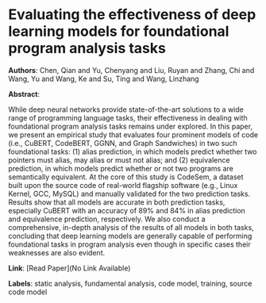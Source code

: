 # Evaluating the effectiveness of deep learning models for foundational program analysis tasks

**Authors**: Chen, Qian and Yu, Chenyang and Liu, Ruyan and Zhang, Chi and Wang, Yu and Wang, Ke and Su, Ting and Wang, Linzhang

**Abstract**:

While deep neural networks provide state-of-the-art solutions to a wide range of programming language tasks, their effectiveness in dealing with foundational program analysis tasks remains under explored. In this paper, we present an empirical study that evaluates four prominent models of code (i.e., CuBERT, CodeBERT, GGNN, and Graph Sandwiches) in two such foundational tasks: (1) alias prediction, in which models predict whether two pointers must alias, may alias or must not alias; and (2) equivalence prediction, in which models predict whether or not two programs are semantically equivalent. At the core of this study is CodeSem, a dataset built upon the source code of real-world flagship software (e.g., Linux Kernel, GCC, MySQL) and manually validated for the two prediction tasks. Results show that all models are accurate in both prediction tasks, especially CuBERT with an accuracy of 89% and 84% in alias prediction and equivalence prediction, respectively. We also conduct a comprehensive, in-depth analysis of the results of all models in both tasks, concluding that deep learning models are generally capable of performing foundational tasks in program analysis even though in specific cases their weaknesses are also evident.

**Link**: [Read Paper](No Link Available)

**Labels**: static analysis, fundamental analysis, code model, training, source code model
